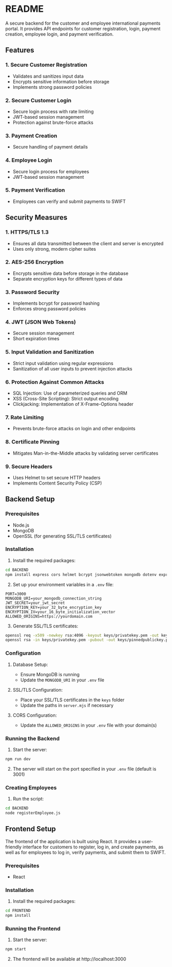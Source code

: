 # README

A secure backend for the customer and employee international payments portal. It provides API endpoints for customer registration, login, payment creation, employee login, and payment verification.

## Features

### 1. Secure Customer Registration
- Validates and sanitizes input data
- Encrypts sensitive information before storage
- Implements strong password policies

### 2. Secure Customer Login
- Secure login process with rate limiting
- JWT-based session management
- Protection against brute-force attacks

### 3. Payment Creation
- Secure handling of payment details

### 4. Employee Login
- Secure login process for employees
- JWT-based session management

### 5. Payment Verification
- Employees can verify and submit payments to SWIFT

## Security Measures

### 1. HTTPS/TLS 1.3
- Ensures all data transmitted between the client and server is encrypted
- Uses only strong, modern cipher suites

### 2. AES-256 Encryption
- Encrypts sensitive data before storage in the database
- Separate encryption keys for different types of data

### 3. Password Security
- Implements bcrypt for password hashing
- Enforces strong password policies

### 4. JWT (JSON Web Tokens)
- Secure session management
- Short expiration times

### 5. Input Validation and Sanitization
- Strict input validation using regular expressions
- Sanitization of all user inputs to prevent injection attacks

### 6. Protection Against Common Attacks
- SQL Injection: Use of parameterized queries and ORM
- XSS (Cross-Site Scripting): Strict output encoding
- Clickjacking: Implementation of X-Frame-Options header

### 7. Rate Limiting
- Prevents brute-force attacks on login and other endpoints

### 8. Certificate Pinning
- Mitigates Man-in-the-Middle attacks by validating server certificates

### 9. Secure Headers
- Uses Helmet to set secure HTTP headers
- Implements Content Security Policy (CSP)

## Backend Setup

### Prerequisites
- Node.js
- MongoDB
- OpenSSL (for generating SSL/TLS certificates)

### Installation

1. Install the required packages:
```bash
cd BACKEND
npm install express cors helmet bcrypt jsonwebtoken mongodb dotenv express-rate-limit cookie-parser express-brute
```

2. Set up your environment variables in a `.env` file:
```env
PORT=3000
MONGODB_URI=your_mongodb_connection_string
JWT_SECRET=your_jwt_secret
ENCRYPTION_KEY=your_32_byte_encryption_key
ENCRYPTION_IV=your_16_byte_initialization_vector
ALLOWED_ORIGINS=https://yourdomain.com
```

3. Generate SSL/TLS certificates:
```bash
openssl req -x509 -newkey rsa:4096 -keyout keys/privatekey.pem -out keys/certificate.pem -days 365
openssl rsa -in keys/privatekey.pem -pubout -out keys/pinnedpublickey.pem
```

### Configuration

1. Database Setup:
   - Ensure MongoDB is running
   - Update the `MONGODB_URI` in your `.env` file

2. SSL/TLS Configuration:
   - Place your SSL/TLS certificates in the `keys` folder
   - Update the paths in `server.mjs` if necessary

3. CORS Configuration:
   - Update the `ALLOWED_ORIGINS` in your `.env` file with your domain(s)

### Running the Backend

1. Start the server:
```bash
npm run dev
```

2. The server will start on the port specified in your `.env` file (default is 3001)

### Creating Employees

1. Run the script:
```bash
cd BACKEND
node registerEmployee.js
```

## Frontend Setup

The frontend of the application is built using React. It provides a user-friendly interface for customers to register, log in, and create payments, as well as for employees to log in, verify payments, and submit them to SWIFT.

### Prerequisites
- React

### Installation

1. Install the required packages:
```bash
cd FRONTEND
npm install
```

### Running the Frontend

1. Start the server:
```bash
npm start
```

2. The frontend will be available at http://localhost:3000
